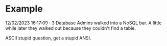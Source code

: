 # Example

<!-- replace-with-date starts -->
12/02/2023 16:17:09 : 3 Database Admins walked into a NoSQL bar. A little while later they walked out because they couldn't find a table.
<!-- replace-with-date ends -->

<!-- replace-with-joke starts -->
ASCII stupid question, get a stupid ANSI.
<!-- replace-with-joke ends -->